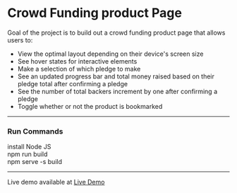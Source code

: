 # Crowd Funding product Page

Goal of the project is to build out a crowd funding product page that allows users to:

- View the optimal layout depending on their device's screen size
- See hover states for interactive elements
- Make a selection of which pledge to make
- See an updated progress bar and total money raised based on their pledge total after confirming a pledge
- See the number of total backers increment by one after confirming a pledge
- Toggle whether or not the product is bookmarked

---

### Run Commands

install Node JS \
npm run build \
npm serve -s build


--- 
Live demo available at [Live Demo](https://crowfund-mastercraft.netlify.app)
